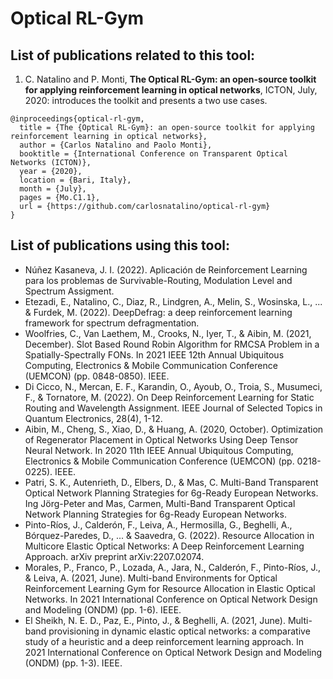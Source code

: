 # Optical RL-Gym

## List of publications related to this tool:

1. C. Natalino and P. Monti, **The Optical RL-Gym: an open-source toolkit for applying reinforcement learning in optical networks**, ICTON, July, 2020: introduces the toolkit and presents a two use cases.

```
@inproceedings{optical-rl-gym,
  title = {The {Optical RL-Gym}: an open-source toolkit for applying reinforcement learning in optical networks},
  author = {Carlos Natalino and Paolo Monti},
  booktitle = {International Conference on Transparent Optical Networks (ICTON)},
  year = {2020},
  location = {Bari, Italy},
  month = {July},
  pages = {Mo.C1.1},
  url = {https://github.com/carlosnatalino/optical-rl-gym}
}
```

## List of publications using this tool:

- Núñez Kasaneva, J. I. (2022). Aplicación de Reinforcement Learning para los problemas de Survivable-Routing, Modulation Level and Spectrum Assigment.
- Etezadi, E., Natalino, C., Diaz, R., Lindgren, A., Melin, S., Wosinska, L., ... & Furdek, M. (2022). DeepDefrag: a deep reinforcement learning framework for spectrum defragmentation.
- Woolfries, C., Van Laethem, M., Crooks, N., Iyer, T., & Aibin, M. (2021, December). Slot Based Round Robin Algorithm for RMCSA Problem in a Spatially-Spectrally FONs. In 2021 IEEE 12th Annual Ubiquitous Computing, Electronics & Mobile Communication Conference (UEMCON) (pp. 0848-0850). IEEE.
- Di Cicco, N., Mercan, E. F., Karandin, O., Ayoub, O., Troia, S., Musumeci, F., & Tornatore, M. (2022). On Deep Reinforcement Learning for Static Routing and Wavelength Assignment. IEEE Journal of Selected Topics in Quantum Electronics, 28(4), 1-12.
- Aibin, M., Cheng, S., Xiao, D., & Huang, A. (2020, October). Optimization of Regenerator Placement in Optical Networks Using Deep Tensor Neural Network. In 2020 11th IEEE Annual Ubiquitous Computing, Electronics & Mobile Communication Conference (UEMCON) (pp. 0218-0225). IEEE.
- Patri, S. K., Autenrieth, D., Elbers, D., & Mas, C. Multi-Band Transparent Optical Network Planning Strategies for 6g-Ready European Networks. Ing Jörg-Peter and Mas, Carmen, Multi-Band Transparent Optical Network Planning Strategies for 6g-Ready European Networks.
- Pinto-Ríos, J., Calderón, F., Leiva, A., Hermosilla, G., Beghelli, A., Bórquez-Paredes, D., ... & Saavedra, G. (2022). Resource Allocation in Multicore Elastic Optical Networks: A Deep Reinforcement Learning Approach. arXiv preprint arXiv:2207.02074.
- Morales, P., Franco, P., Lozada, A., Jara, N., Calderón, F., Pinto-Ríos, J., & Leiva, A. (2021, June). Multi-band Environments for Optical Reinforcement Learning Gym for Resource Allocation in Elastic Optical Networks. In 2021 International Conference on Optical Network Design and Modeling (ONDM) (pp. 1-6). IEEE.
- El Sheikh, N. E. D., Paz, E., Pinto, J., & Beghelli, A. (2021, June). Multi-band provisioning in dynamic elastic optical networks: a comparative study of a heuristic and a deep reinforcement learning approach. In 2021 International Conference on Optical Network Design and Modeling (ONDM) (pp. 1-3). IEEE.